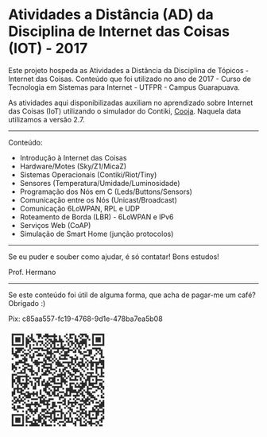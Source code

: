 # Atividades a Distância (AD) da Disciplina de Internet das Coisas (IOT) - 2017

Este projeto hospeda as Atividades a Distância da Disciplina de Tópicos - Internet das Coisas. Conteúdo que foi utilizado no ano de 2017 - Curso de Tecnologia em Sistemas para Internet - UTFPR - Campus Guarapuava.

As atividades aqui disponibilizadas auxiliam no aprendizado sobre Internet das Coisas (IoT) utilizando o simulador do Contiki, [Cooja](https://docs.contiki-ng.org/en/develop/doc/tutorials/Running-Contiki-NG-in-Cooja.html). Naquela data utilizamos a versão 2.7.

* * *

Conteúdo:
- Introdução à Internet das Coisas
- Hardware/Motes (Sky/Z1/MicaZ)
- Sistemas Operacionais (Contiki/Riot/Tiny)
- Sensores (Temperatura/Umidade/Luminosidade)
- Programação dos Nós em C (Leds/Buttons/Sensors)
- Comunicação entre os Nós (Unicast/Broadcast)
- Comunicação 6LoWPAN, RPL e UDP
- Roteamento de Borda (LBR) - 6LoWPAN e IPv6
- Serviços Web (CoAP)
- Simulação de Smart Home (junção protocolos)

* * *

Se eu puder e souber como ajudar, é só contatar! Bons estudos!

Prof. Hermano

* * *

Se este conteúdo foi útil de alguma forma, que acha de pagar-me um café? Obrigado :)

Pix: c85aa557-fc19-4768-9d1e-478ba7ea5b08

![](pix.png)

